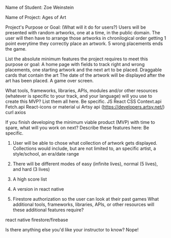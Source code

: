 Name of Student: Zoe Weinstein

Name of Project: Ages of Art

Project's Purpose or Goal: (What will it do for users?)
Users will be presented with random artworks, one at a time, in the public domain. The user will then have to arrange those artworks in chronilogical order getting 1 point everytime they correctly place an artwork. 5 wrong placements ends the game.

List the absolute minimum features the project requires to meet this purpose or goal:
A home page with fields to track right and wrong placements, one starting artwork and the next art to be placed.
Draggable cards that contain the art
The date of the artwork will be displayed after the art has been placed.
A game over screen.

What tools, frameworks, libraries, APIs, modules and/or other resources (whatever is specific to your track, and your language) will you use to create this MVP? List them all here. Be specific.
JS
React
CSS
Context.api
Fetch.api
React-icons or material ui
Artsy api (https://developers.artsy.net/)
curl
axios

If you finish developing the minimum viable product (MVP) with time to spare, what will you work on next? Describe these features here: Be specific.
1. User will be able to chose what collection of artwork gets displayed. Collections would include, but are not limited to, an specific artist, a style/school, an era/date range

2. There will be different modes of easy (infinite lives), normal (5 lives), and hard (3 lives)

3. A high score list

4. A version in react native
5. Firestore authorization so the user can look at their past games
What additional tools, frameworks, libraries, APIs, or other resources will these additional features require?

react native
firestore/firebase

Is there anything else you'd like your instructor to know?
Nope!